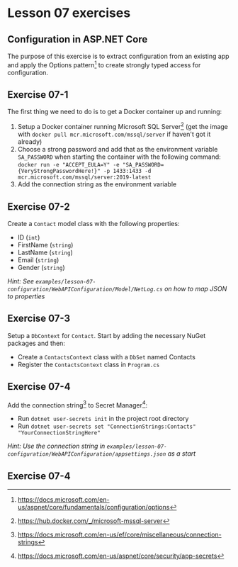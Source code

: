 # Lesson 07 exercises
## Configuration in ASP.NET Core
The purpose of this exercise is to extract configuration from an existing app and apply the Options pattern[^1] to create strongly typed access for configuration.

## Exercise 07-1
The first thing we need to do is to get a Docker container up and running:
1. Setup a Docker container running Microsoft SQL Server[^2] (get the image with `docker pull mcr.microsoft.com/mssql/server` if haven't got it already)
2. Choose a strong password and add that as the environment variable `SA_PASSWORD` when starting the container with the following command: `docker run -e "ACCEPT_EULA=Y" -e "SA_PASSWORD={VeryStrongPasswordHere!}" -p 1433:1433 -d mcr.microsoft.com/mssql/server:2019-latest`
3. Add the connection string as the environment variable

## Exercise 07-2
Create a `Contact` model class with the following properties:
- ID (`int`)
- FirstName (`string`)
- LastName (`string`)
- Email (`string`)
- Gender (`string`)

_Hint: See `examples/lesson-07-configuration/WebAPIConfiguration/Model/NetLog.cs` on how to map JSON to properties_

## Exercise 07-3
Setup a `DbContext` for `Contact`. Start by adding the necessary NuGet packages and then:
- Create a `ContactsContext` class with a `DbSet` named Contacts
- Register the `ContactsContext` class in `Program.cs`

## Exercise 07-4
Add the connection string[^4] to Secret Manager[^3]:
- Run `dotnet user-secrets init` in the project root directory
- Run `dotnet user-secrets set "ConnectionStrings:Contacts" "YourConnectionStringHere"`

_Hint: Use the connection string in `examples/lesson-07-configuration/WebAPIConfiguration/appsettings.json` as a start_

## Exercise 07-4


[^1]: https://docs.microsoft.com/en-us/aspnet/core/fundamentals/configuration/options
[^2]: https://hub.docker.com/_/microsoft-mssql-server
[^3]: https://docs.microsoft.com/en-us/aspnet/core/security/app-secrets
[^4]: https://docs.microsoft.com/en-us/ef/core/miscellaneous/connection-strings